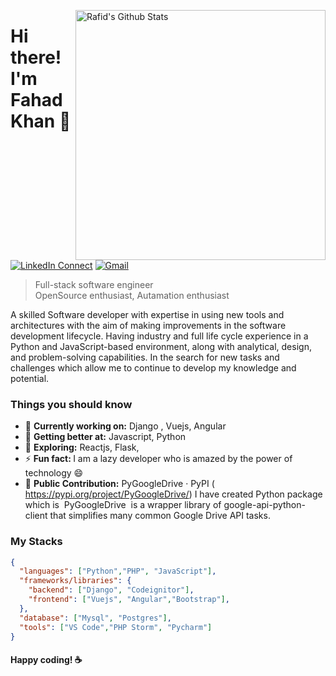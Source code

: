 [<img align="right" width="400" src="https://github-readme-stats.vercel.app/api?username=fahadkhan09&&show_icons=true&theme=tokyonight&count_private=true" alt="Rafid's Github Stats"/>](https://github.com/fahadkhan09)

# Hi there! I'm Fahad Khan 👋

[![LinkedIn Connect](https://img.shields.io/badge/%20-Connect-black?color=222244&labelColor=000000&logo=linkedin&logoColor=f5f7fe)](https://www.linkedin.com/in/m-fahadkhan/)
[![Gmail](https://img.shields.io/badge/%20-Send%20Mail-black?color=222244&labelColor=000000&logo=gmail&logoColor=f5f7fe)](mailto:fahadkhan6302@gmail.com?subject=From%20GitHub&&body=Hi,%20there.%20Found%20you%20on%20GitHub!%20Let's%20talk%20about...)

> Full-stack software engineer <br />
> OpenSource enthusiast, Autamation enthusiast

A skilled Software developer with expertise in using new tools and architectures with the aim of
making improvements in the software development lifecycle.
Having industry and full life cycle experience in a Python and JavaScript-based environment, along
with analytical, design, and problem-solving capabilities. In the search for new tasks and challenges
which allow me to continue to develop my knowledge and potential.

### Things you should know

- 🔭 <b>Currently working on:</b> Django , Vuejs, Angular
- 🌱 <b>Getting better at:</b> Javascript, Python
- 🤔 <b>Exploring:</b> Reactjs, Flask,
- ⚡  <b>Fun fact: </b> I am a lazy developer who is amazed by the power of technology 😄
- 👯 <b>Public Contribution:</b> PyGoogleDrive · PyPI​ ( ​ https://pypi.org/project/PyGoogleDrive/​ )
I have created Python package which is ​ PyGoogleDrive ​ is a wrapper library of
google-api-python-client​ that simplifies many common Google Drive API tasks.

### My Stacks

```json
{
  "languages": ["Python","PHP", "JavaScript"],
  "frameworks/libraries": {
    "backend": ["Django", "Codeignitor"],
    "frontend": ["Vuejs", "Angular","Bootstrap"], 
  },
  "database": ["Mysql", "Postgres"],
  "tools": ["VS Code","PHP Storm", "Pycharm"]
}
```

#### Happy coding! :coffee:
